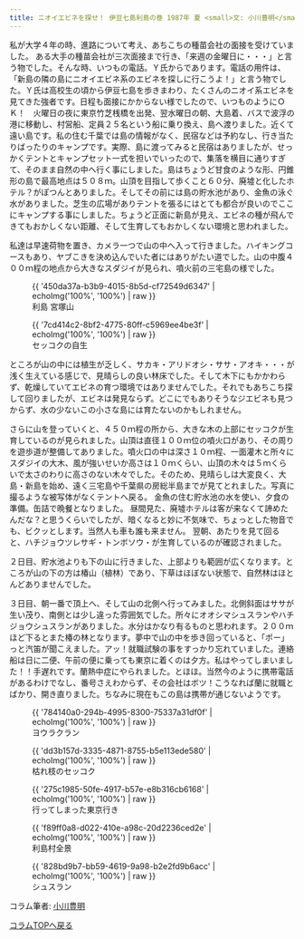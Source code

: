 ```yaml
---
title: ニオイエビネを探せ！ 伊豆七島利島の巻 1987年 夏 <small>文: 小川豊明</small>
---
```

私が大学４年の時、進路について考え、あちこちの種苗会社の面接を受けていました。
ある大手の種苗会社が三次面接まで行き、「来週の金曜日に・・・」と言う物でした。そんな時、いつもの電話。Ｙ氏からであります。電話の用件は、「新島の隣の島にニオイエビネ系のエビネを探しに行こうよ！」と言う物でした。Ｙ氏は高校生の頃から伊豆七島を歩きまわり、たくさんのニオイ系エビネを見てきた強者です。日程も面接にかからない様でしたので、いつものようにＯＫ！　火曜日の夜に東京竹芝桟橋を出発、翌水曜日の朝、大島着、バスで波浮の港に移動し、村営船、定員２５名という船に乗り換え、島へ渡りました。近くて遠い島です。私の住む千葉では島の情報がなく、民宿などは予約なし、行き当たりばったりのキャンプです。実際、島に渡ってみると民宿はありましたが、せっかくテントとキャンプセット一式を担いでいったので、集落を横目に通りすぎて、そのまま自然の中へ行く事にしました。島はちょうど甘食のような形、円錐形の島で最高地点は５０８ｍ。山頂を目指して歩くこと６０分、廃墟と化したホテル？がぽつんとありました。そしてその前には島の貯水池があり、金魚の泳ぐ水がありました。芝生の広場がありテントを張るにはとても都合が良いのでここにキャンプする事にしました。ちょうど正面に新島が見え、エビネの種が飛んできてもおかしくない距離、そして生育してもおかしくない環境と思われました。

私達は早速荷物を置き、カメラ一つで山の中へ入って行きました。ハイキングコースもあり、ヤブこきを決め込んでいた者にはありがたい道でした。山の中腹４００ｍ程の地点から大きなスダジイが見られ、噴火前の三宅島の様でした。

<figure>
{{ '450da37a-b3b9-4015-8b5d-cf72549d6347' | echoImg('100%', '100%') | raw }}
<figcaption>利島 宮塚山</figcaption>
</figure>


<figure>
{{ '7cd414c2-8bf2-4775-80ff-c5969ee4be3f' | echoImg('100%', '100%') | raw }}
<figcaption>セッコクの自生</figcaption>
</figure>

ところが山の中には植生が乏しく、サカキ・アリドオシ・ササ・アオキ・・・が浅く生えている感じで、見晴らしの良い林床でした。そして木下にもかかわらず、乾燥していてエビネの育つ環境ではありませんでした。それでもあちこち探して回りましたが、エビネは発見ならず。どこにでもありそうなジエビネも見つからず、水の少ないこの小さな島には育たないのかもしれません。

さらに山を登っていくと、４５０ｍ程の所から、大きな木の上部にセッコクが生育しているのが見られました。山頂は直径１００ｍ位の噴火口があり、その周りを遊歩道が整備してありました。噴火口の中は深さ１０ｍ程、一面灌木と所々にスダジイの大木、風が強いせいか高さは１０ｍくらい、山頂の木々は５ｍくらいで太さのわりに高さのない木々でした。そのため、見晴らしは大変良く、大島・新島を始め、遠く三宅島や千葉県の房総半島までが見てとれました。写真に撮るような被写体がなくテントへ戻る。
金魚の住む貯水池の水を使い、夕食の準備。缶詰で晩餐となりました。
昼間見た、廃墟ホテルは客が来なくて諦めたんだな？と思うくらいでしたが、暗くなると妙に不気味で、ちょっとした物音でも、ビクッとします。当然人も車も誰も来ません。
翌朝、あたりを見て回ると、ハチジョウツレサギ・トンボソウ・が生育しているのが確認されました。

２日目、貯水池よりも下の山に行きました、上部よりも範囲が広くなります。ところが山の下の方は椿山（植林）であり、下草はほぼない状態で、自然林はほとんどありませんでした。

３日目、朝一番で頂上へ、そして山の北側へ行ってみました。北側斜面はササが生い茂り、南側とは少し違った雰囲気でした。所々にオオシマシュスランやハチジョウシュスランがありました。水分はかなり有るものと思われます。２００ｍほど下るとまた椿の林となります。夢中で山の中を歩き回っていると、「ポー」っと汽笛が聞こえました。アッ！就職試験の事をすっかり忘れていました。連絡船は日に二便、午前の便に乗っても東京に着くのは夕方。私はやってしまいました！！手遅れです。蘭熱中症にやられました。とほほ。当然今のように携帯電話があるわけでなし、番号さえわからず、その会社はボツ！こうなれば蘭に就職とばかり、開き直りました。ちなみに現在もこの島は携帯が通じないようです。

<figure>
{{ '784140a0-294b-4995-8300-75337a31df0f' | echoImg('100%', '100%') | raw }}
<figcaption>ヨウラクラン</figcaption>
</figure>

<figure>
{{ 'dd3b157d-3335-4871-8755-b5e113ede580' | echoImg('100%', '100%') | raw }}
<figcaption>枯れ枝のセッコク</figcaption>
</figure>

<figure>
{{ '275c1985-50fe-4917-b57e-e8b316cb6168' | echoImg('100%', '100%') | raw }}
<figcaption>行ってしまった東京行き</figcaption>
</figure>

<figure>
{{ 'f89ff0a8-d022-410e-a98c-20d2236ced2e' | echoImg('100%', '100%') | raw }}
<figcaption>利島村全景</figcaption>
</figure>

<figure>
{{ '828bd9b7-bb59-4619-9a98-b2e2fd9b6acc' | echoImg('100%', '100%') | raw }}
<figcaption>シュスラン</figcaption>
</figure>

コラム筆者: [小川豊明](/columns/authors/ogawa_toyoaki)

[コラムTOPへ戻る](/columns/)
